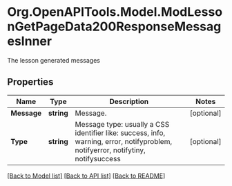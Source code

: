 # Org.OpenAPITools.Model.ModLessonGetPageData200ResponseMessagesInner
The lesson generated messages

## Properties

Name | Type | Description | Notes
------------ | ------------- | ------------- | -------------
**Message** | **string** | Message. | [optional] 
**Type** | **string** | Message type: usually a CSS identifier like:                                 success, info, warning, error, notifyproblem, notifyerror, notifytiny, notifysuccess | [optional] 

[[Back to Model list]](../README.md#documentation-for-models) [[Back to API list]](../README.md#documentation-for-api-endpoints) [[Back to README]](../README.md)

